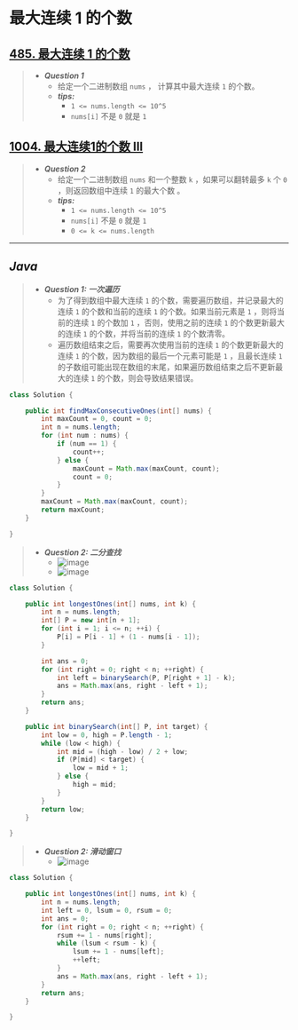 # 最大连续 1 的个数

## [485. 最大连续 1 的个数](https://leetcode.cn/problems/max-consecutive-ones/)

> - ***Question 1***
>   - 给定一个二进制数组 `nums` ， 计算其中最大连续 `1` 的个数。
>   - ***tips:***
>     - `1 <= nums.length <= 10^5`
>     - `nums[i]` 不是 `0` 就是 `1`

## [1004. 最大连续1的个数 III](https://leetcode.cn/problems/max-consecutive-ones-iii/)

> - ***Question 2***
>   - 给定一个二进制数组 `nums` 和一个整数 `k` ，如果可以翻转最多 `k` 个 `0` ，则返回数组中连续 `1` 的最大个数 。
>   - ***tips:***
>     - `1 <= nums.length <= 10^5`
>     - `nums[i]` 不是 `0` 就是 `1`
>     - `0 <= k <= nums.length`

---

## *Java*

> - ***Question 1: 一次遍历***
>   - 为了得到数组中最大连续 `1` 的个数，需要遍历数组，并记录最大的连续 `1` 的个数和当前的连续 `1` 的个数。如果当前元素是 `1` ，则将当前的连续 `1` 的个数加 `1` ，否则，使用之前的连续 `1` 的个数更新最大的连续 `1` 的个数，并将当前的连续 `1` 的个数清零。
>   - 遍历数组结束之后，需要再次使用当前的连续 `1` 的个数更新最大的连续 `1` 的个数，因为数组的最后一个元素可能是 `1` ，且最长连续 `1` 的子数组可能出现在数组的末尾，如果遍历数组结束之后不更新最大的连续 `1` 的个数，则会导致结果错误。

```java
class Solution {

    public int findMaxConsecutiveOnes(int[] nums) {
        int maxCount = 0, count = 0;
        int n = nums.length;
        for (int num : nums) {
            if (num == 1) {
                count++;
            } else {
                maxCount = Math.max(maxCount, count);
                count = 0;
            }
        }
        maxCount = Math.max(maxCount, count);
        return maxCount;
    }

}
```

> - ***Question 2: 二分查找***
>   - ![image](./images/最大连续%201%20的个数1.png)
>   - ![image](./images/最大连续%201%20的个数2.png)

```java
class Solution {

    public int longestOnes(int[] nums, int k) {
        int n = nums.length;
        int[] P = new int[n + 1];
        for (int i = 1; i <= n; ++i) {
            P[i] = P[i - 1] + (1 - nums[i - 1]);
        }

        int ans = 0;
        for (int right = 0; right < n; ++right) {
            int left = binarySearch(P, P[right + 1] - k);
            ans = Math.max(ans, right - left + 1);
        }
        return ans;
    }

    public int binarySearch(int[] P, int target) {
        int low = 0, high = P.length - 1;
        while (low < high) {
            int mid = (high - low) / 2 + low;
            if (P[mid] < target) {
                low = mid + 1;
            } else {
                high = mid;
            }
        }
        return low;
    }

}
```

> - ***Question 2: 滑动窗口***
>   - ![image](./images/最大连续%201%20的个数3.png)

```java
class Solution {

    public int longestOnes(int[] nums, int k) {
        int n = nums.length;
        int left = 0, lsum = 0, rsum = 0;
        int ans = 0;
        for (int right = 0; right < n; ++right) {
            rsum += 1 - nums[right];
            while (lsum < rsum - k) {
                lsum += 1 - nums[left];
                ++left;
            }
            ans = Math.max(ans, right - left + 1);
        }
        return ans;
    }

}
```
